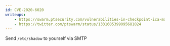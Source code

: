 ```yaml
---
id: CVE-2020-6020
writeups:
    - https://swarm.ptsecurity.com/vulnerabilities-in-checkpoint-ica-management-tool/
    - https://twitter.com/ptswarm/status/1331605399095681024
---
```

Send `/etc/shadow` to yourself via SMTP
